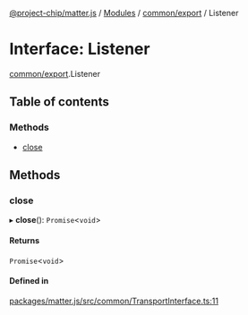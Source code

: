 [@project-chip/matter.js](../README.md) / [Modules](../modules.md) / [common/export](../modules/common_export.md) / Listener

# Interface: Listener

[common/export](../modules/common_export.md).Listener

## Table of contents

### Methods

- [close](common_export.Listener.md#close)

## Methods

### close

▸ **close**(): `Promise`\<`void`\>

#### Returns

`Promise`\<`void`\>

#### Defined in

[packages/matter.js/src/common/TransportInterface.ts:11](https://github.com/project-chip/matter.js/blob/5f71eedebdb9fa54338bde320c311bb359b7455d/packages/matter.js/src/common/TransportInterface.ts#L11)
